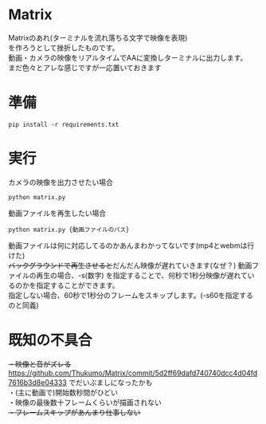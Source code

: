 # Matrix
Matrixのあれ(ターミナルを流れ落ちる文字で映像を表現)<br>
を作ろうとして挫折したものです。<br>
動画・カメラの映像をリアルタイムでAAに変換しターミナルに出力します。<br>
まだ色々とアレな感じですが一応置いておきます
# 準備
```
pip install -r requirements.txt
```
# 実行
カメラの映像を出力させたい場合
```
python matrix.py
```
動画ファイルを再生したい場合
```
python matrix.py {動画ファイルのパス}
```
動画ファイルは何に対応してるのかあんまわかってないです(mp4とwebmは行けた)<br>
~~バックグラウンドで再生させると~~だんだん映像が遅れていきます(なぜ？)
動画ファイルの再生の場合、-s(数字) を指定することで、何秒で1秒分映像が遅れているのかを指定することができます。<br>
指定しない場合、60秒で1秒分のフレームをスキップします。(-s60を指定するのと同義)
# 既知の不具合
~~・映像と音がズレる~~<br>
https://github.com/Thukumo/Matrix/commit/5d2ff69dafd740740dcc4d04fd7616b3d8e04333 でだいぶましになったかも<br>
・(主に動画で)開始数秒間がひどい<br>
・映像の最後数十フレームくらいが描画されない<br>
~~・フレームスキップがあんまり仕事しない<br>~~
